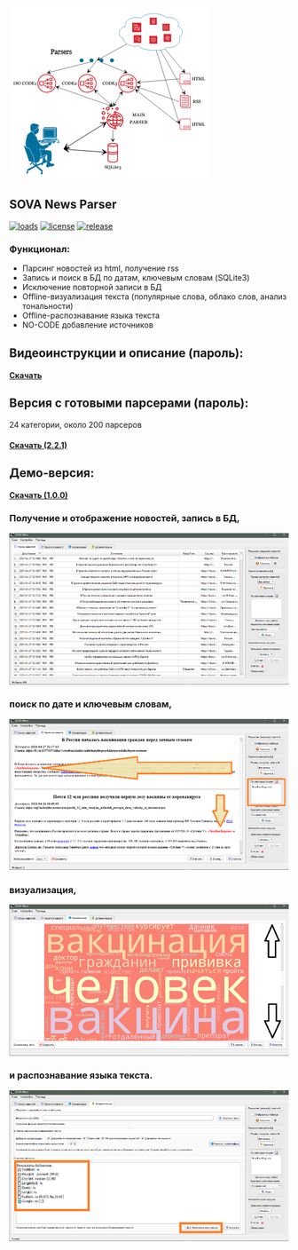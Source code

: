 ![](https://github.com/uav-profile/SOVA-NP/blob/main/src/scheme.png)

## SOVA News Parser
[![loads](https://img.shields.io/github/downloads/uav-profile/SOVA-NP/total.svg)](https://github.com/uav-profile/SOVA-NP/releases)
[![license](https://img.shields.io/github/license/uav-profile/SOVA-NP.svg)](https://ru.wikipedia.org/wiki/%D0%9B%D0%B8%D1%86%D0%B5%D0%BD%D0%B7%D0%B8%D1%8F_MIT)
[![release](https://badgen.net/github/release/uav-profile/SOVA-NP)](https://github.com/uav-profile/SOVA-NP/releases/download/2.0.2/SOVA.News.Setup.exe)

### Функционал:
+ Парсинг новостей из html, получение rss
+ Запись и поиск в БД по датам, ключевым словам (SQLite3)
+ Исключение повторной записи в БД
+ Offline-визуализация текста (популярные слова, облако слов, анализ тональности)
+ Offline-распознавание языка текста
+ NO-CODE добавление источников

## Видеоинструкции и описание (пароль):
#### <a href="https://github.com/uav-profile/SOVA-NP/releases/download/v2.2.1-videos/videoinstructions.rar"> Скачать </a>

## Версия с готовыми парсерами (пароль):
24 категории, около 200 парсеров
#### <a href="https://github.com/uav-profile/SOVA-NP/releases/download/2.2.1/SOVA.News.Setup.2.2.1.exe"> Скачать (2.2.1) </a>

## Демо-версия:
#### <a href="https://github.com/uav-profile/SOVA-NP/releases/download/v1.0.0/SOVA.News.Setup.exe"> Скачать (1.0.0) </a>

### Получение и отображение новостей, запись в БД, 
 
![](https://github.com/uav-profile/SOVA-NP/blob/main/src/1.png)

### поиск по дате и ключевым словам,

![](https://github.com/uav-profile/SOVA-NP/blob/main/src/2.png)

### визуализация,

![](https://github.com/uav-profile/SOVA-NP/blob/main/src/3.png)

### и распознавание языка текста.

![](https://github.com/uav-profile/SOVA-NP/blob/main/src/4.png)
